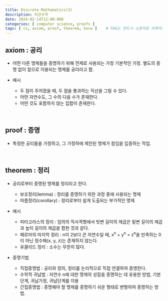 ```yaml
---
title: Discrete Mathematics(3)
description: 이산수학
date: 2024-02-14T12:00:000
categories: [ computer science, proofs ]
tags: [ cs, axiom, proof, theorem, kocw ]    # TAG는 반드시 소문자로 이루어져야함!
---
```


<h2> axiom : 공리 </h2>

- 어떤 다른 명제들을 증명하기 위해 전제로 사용되는 가장 기본적인 가정. 별도의 증명 없이
  참으로 이용되는 명제를 공리라고 함.

- 예시
  - 두 점이 주어졌을 때, 두 점을 통과하는 직선을 그릴 수 있다.
  - 어떤 자연수도, 그 수의 다음 수가 존재한다.
  - 어떤 것도 포함하지 않는 집합이 존재한다.

<br>

<h2> proof : 증명 </h2>

- 특정한 공리들을 가정하고, 그 가정하에 제안된 명제가 참임을 입증하는 작업.

<br>

<h2> theorem : 정리 </h2>

- 공리로부터 증명된 명제를 정리라고 한다.
  - 보조정리(lemma) : 정리를 증명하기 위한 과정 중에 사용되는 명제
  - 따름정리(corollary) : 정리로부터 쉽게 도출되는 부가적인 명제


- 예시
  - 피타고라스의 정리 : 임의의 직사격형에서 빗변 길이의 제곱은 밑변 길이의 제곱과 높이 길이의 제곱을 합한 것과 같다.
  - 페르마의 마지막 정리 : n이 2보다 큰 자연수일 때, x<sup>n</sup> + y<sup>n</sup> = z<sup>n</sup>을 만족하는 0이 아닌 정수해(x, y, z)는 존재하지 않는다.
  - 유클리드 정리 : 소수는 무한히 많다.


- 증명기법
  - 직접증명법 : 공리와 정의, 정리를 논리적으로 직접 연결하여 증명한다.
  - 수학적 귀납법 : 자연수 n에 대한 명제의 성질을 증명하는 데 유용한 방법, 기본단계, 귀납가정, 귀납단계를 이용
  - 간접증명법 : 증명해야 할 명제를 증명하기 쉬운 형태로 변형하여 증명하는 방법.

<br>


